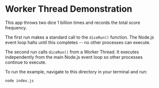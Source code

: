 # Worker Thread Demonstration

This app throws two dice 1 billion times and records the total score frequency.

The first run makes a standard call to the `diceRun()` function. The Node.js event loop halts until this completes -- no other processes can execute.

The second run calls `diceRun()` from a Worker Thread. It executes independently from the main Node.js event loop so other processes continue to execute.

To run the example, navigate to this directory in your terminal and run:

```sh
node index.js
```

